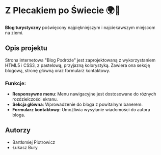 # Z Plecakiem po Świecie 🌍🎒

**Blog turystyczny** poświęcony najpiękniejszym i najciekawszym miejscom na ziemi.

## Opis projektu

Strona internetowa "Blog Podróże" jest zaprojektowaną z wykorzystaniem HTML5 i CSS3, z pastelową, przyjazną kolorystyką. Zawiera ona sekcję blogową, stronę główną oraz formularz kontaktowy.

### Funkcje:
- **Responsywne menu**: Menu nawigacyjne jest dostosowane do różnych rozdzielczości ekranu.
- **Sekcja główna**: Wprowadzenie do bloga z powitalnym banerem.
- **Formularz kontaktowy**: Umożliwia wysyłanie wiadomości do autora bloga.

## Autorzy

- Bartłomiej Piotrowicz
- Łukasz Bury